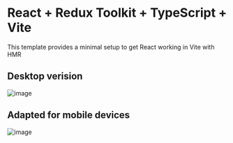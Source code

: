 # React + Redux Toolkit + TypeScript + Vite

This template provides a minimal setup to get React working in Vite with HMR

## Desktop verision

![image](https://github.com/QKeeper/clothing-store-template/assets/59729070/6991b114-d1a9-4b1d-b310-f1b1ff374a42)

## Adapted for mobile devices

![image](https://github.com/QKeeper/clothing-store-template/assets/59729070/0617373d-cded-4ce6-9893-dad7b6bb0155)
